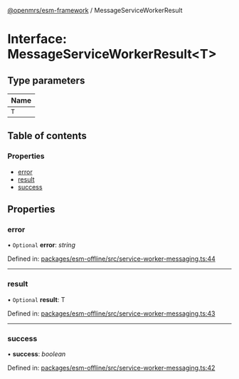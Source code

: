 [@openmrs/esm-framework](../API.md) / MessageServiceWorkerResult

# Interface: MessageServiceWorkerResult<T\>

## Type parameters

| Name |
| :------ |
| `T` |

## Table of contents

### Properties

- [error](messageserviceworkerresult.md#error)
- [result](messageserviceworkerresult.md#result)
- [success](messageserviceworkerresult.md#success)

## Properties

### error

• `Optional` **error**: *string*

Defined in: [packages/esm-offline/src/service-worker-messaging.ts:44](https://github.com/openmrs/openmrs-esm-core/blob/master/packages/esm-offline/src/service-worker-messaging.ts#L44)

___

### result

• `Optional` **result**: T

Defined in: [packages/esm-offline/src/service-worker-messaging.ts:43](https://github.com/openmrs/openmrs-esm-core/blob/master/packages/esm-offline/src/service-worker-messaging.ts#L43)

___

### success

• **success**: *boolean*

Defined in: [packages/esm-offline/src/service-worker-messaging.ts:42](https://github.com/openmrs/openmrs-esm-core/blob/master/packages/esm-offline/src/service-worker-messaging.ts#L42)
